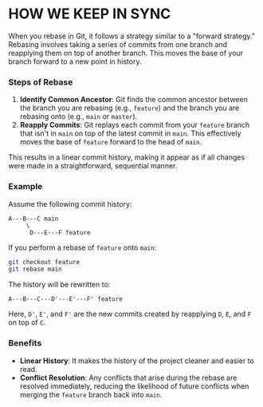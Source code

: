 # HOW WE KEEP IN SYNC
When you rebase in Git, it follows a strategy similar to a "forward strategy." Rebasing involves taking a series of commits from one branch and reapplying them on top of another branch. This moves the base of your branch forward to a new point in history.

### Steps of Rebase

1. **Identify Common Ancestor**: Git finds the common ancestor between the branch you are rebasing (e.g., `feature`) and the branch you are rebasing onto (e.g., `main` or `master`).
2. **Reapply Commits**: Git replays each commit from your `feature` branch that isn't in `main` on top of the latest commit in `main`. This effectively moves the base of `feature` forward to the head of `main`.

This results in a linear commit history, making it appear as if all changes were made in a straightforward, sequential manner.

### Example

Assume the following commit history:

```
A---B---C main
     \
      D---E---F feature
```

If you perform a rebase of `feature` onto `main`:

```sh
git checkout feature
git rebase main
```

The history will be rewritten to:

```
A---B---C---D'---E'---F' feature
```

Here, `D'`, `E'`, and `F'` are the new commits created by reapplying `D`, `E`, and `F` on top of `C`.

### Benefits

- **Linear History**: It makes the history of the project cleaner and easier to read.
- **Conflict Resolution**: Any conflicts that arise during the rebase are resolved immediately, reducing the likelihood of future conflicts when merging the `feature` branch back into `main`.

